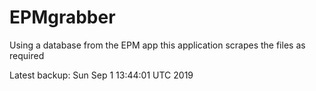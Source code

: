 # EPMgrabber
Using a database from the EPM app this application scrapes the files as required


Latest backup: Sun Sep 1 13:44:01 UTC 2019
